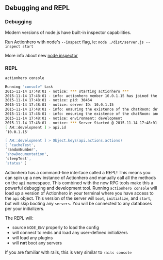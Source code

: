 ## Debugging and REPL

### Debugging

Modern versions of node.js have built-in inspector capabilities.

Run Actionhero with node's `--inspect` flag, ie: `node ./dist/server.js --inspect start`

More info about new [node inspector](https://nodejs.org/en/docs/inspector)

### REPL

```bash
actionhero console

Running "console" task
2015-11-14 17:48:01 - notice: *** starting actionhero ***
2015-11-14 17:48:01 - info: actionhero member 10.0.1.15 has joined the cluster
2015-11-14 17:48:01 - notice: pid: 38464
2015-11-14 17:48:01 - notice: server ID: 10.0.1.15
2015-11-14 17:48:01 - info: ensuring the existence of the chatRoom: defaultRoom
2015-11-14 17:48:01 - info: ensuring the existence of the chatRoom: anotherRoom
2015-11-14 17:48:01 - notice: environment: development
2015-11-14 17:48:01 - notice: *** Server Started @ 2015-11-14 17:48:01 ***
[ AH::development ] > api.id
‘10.0.1.15'

[ AH::development ] > Object.keys(api.actions.actions)
[ ‘cacheTest',
‘randomNumber',
‘showDocumentation',
‘sleepTest',
‘status' ]
```

Actionhero has a command-line interface called a REPL! This means you can spin up a new instance of Actionhero and manually call all the methods on the `api` namespace. This combined with the new RPC tools make this a powerful debugging and development tool. Running `actionhero console` will load up a version of Actionhero in your terminal where you have access to the `api` object. This version of the server will `boot`, `initialize`, and `start`, but will skip booting any `servers`. You will be connected to any databases per your initializers.

The REPL will:

- source `NODE_ENV` properly to load the config
- will connect to redis and load any user-defined initializers
- will load any plugins
- will **not** boot any servers

If you are familiar with rails, this is very similar to `rails console`
